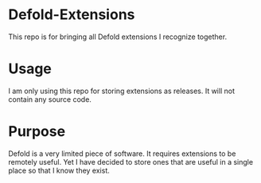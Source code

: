 # Defold-Extensions
This repo is for bringing all Defold extensions I recognize together.

# Usage
I am only using this repo for storing extensions as releases. It will not contain any source code.

# Purpose
Defold is a very limited piece of software. It requires extensions to be remotely useful. Yet I have decided to store ones that are useful in a single place so that I know they exist.
